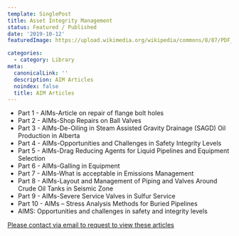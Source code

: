 ```yaml
---
template: SinglePost
title: Asset Integrity Management
status: Featured / Published
date: '2019-10-12'
featuredImage: https://upload.wikimedia.org/wikipedia/commons/8/87/PDF_file_icon.svg

categories:
  - category: Library
meta:
  canonicalLink: ''
  description: AIM Articles
  noindex: false
  title: AIM Articles
---
```


- Part 1 - AIMs-Article on repair of flange bolt holes
- Part 2 - AIMs-Shop Repairs on Ball Valves
- Part 3 - AIMs-De-Oiling in Steam Assisted Gravity Drainage (SAGD) Oil Production in Alberta
- Part 4 - AIMs-Opportunities and Challenges in Safety Integrity Levels
- Part 5 - AIMs-Drag Reducing Agents for Liquid Pipelines and Equipment Selection
- Part 6 - AIMs-Galling in Equipment
- Part 7 - AIMs-What is acceptable in Emissions Management
- Part 8 - AIMs-Layout and Management of Piping and Valves Around Crude Oil Tanks in Seismic Zone
- Part 9 - AIMs-Severe Service Valves in Sulfur Service
- Part 10 - AIMs – Stress Analysis Methods for Buried Pipelines
- AIMS: Opportunities and challenges in safety and integrity levels


[Please contact via email to request to view these articles](https://gapvinc.com/contact)



